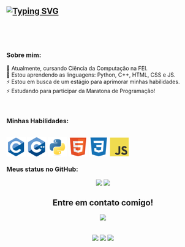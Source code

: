 [![Typing SVG](https://readme-typing-svg.herokuapp.com/?color=00bfbf&size=35&center=true&vCenter=true&width=1000&lines=Hello,+My+name+is+Gabriel+Santana+Dias;I'm+19+years+old;I+am+from+Santos,+SP,+Brazil;I+study+Computer+Science+at+FEI;Be+Welcome!+:%29)](https://git.io/typing-svg)
---
<br><br><br>

<div align="left">
  <h3>Sobre mim:</h3>
  <p>
 📖 Atualmente, cursando Ciência da Computação na FEI.<br>
 📘 Estou aprendendo as linguagens: Python, C++, HTML, CSS e JS.<br>
 ⚡ Estou em busca de um estágio para aprimorar minhas habilidades.<br>
 ⚡ Estudando para participar da Maratona de Programação!<br>
  </p>
</div>
<br>
                                                                                                                             
  <h3>Minhas Habilidades:</h3>
                                                                                                                                
  <div style="display: inline-block"><br>
  <img align="center" width="50"src="https://raw.githubusercontent.com/devicons/devicon/master/icons/c/c-original.svg">  
  <img align="center" width="50"src="https://raw.githubusercontent.com/devicons/devicon/master/icons/cplusplus/cplusplus-original.svg">
  <img align="center" width="50"src="https://raw.githubusercontent.com/devicons/devicon/6910f0503efdd315c8f9b858234310c06e04d9c0/icons/python/python-original.svg"> 
  <img align="center" width="50"src="https://raw.githubusercontent.com/devicons/devicon/6910f0503efdd315c8f9b858234310c06e04d9c0/icons/html5/html5-original.svg"> 
  <img align="center" width="50"src="https://raw.githubusercontent.com/devicons/devicon/6910f0503efdd315c8f9b858234310c06e04d9c0/icons/css3/css3-plain.svg">
  <img align="center" width="50"src="https://raw.githubusercontent.com/devicons/devicon/6910f0503efdd315c8f9b858234310c06e04d9c0/icons/javascript/javascript-original.svg">
</div>
<br>
  
    
<h3> Meus status no GitHub:</h3>

<div align="center">
<img width=500 heigth=500 src="https://github-readme-stats-swart-rho.vercel.app/api?username=GabrielSantana013&show_icons=true&theme=radical&include_all_commits=true">
<img width=380 heigth=500 src="https://github-readme-stats-swart-rho.vercel.app/api/top-langs/?username=GabrielSantana013&show_icons=true&theme=radical&layout=compact" />
</div>

<div align ="center">                                                                                                                                         
<h2>Entre em contato comigo!</h2>                                                                                                                                 
<img src="https://user-images.githubusercontent.com/74038190/225813708-98b745f2-7d22-48cf-9150-083f1b00d6c9.gif" width="500">
</div>
<br><br>

<div align="center">
<a href="https://instagram.com/bielzn.santana" target="_blank"><img src="https://img.shields.io/badge/-Instagram-%23E4405F?style=for-the-badge&logo=instagram&logoColor=white" target="_blank"></a>
<a href = "mailto:gabrielsantanadias133@gmail.com"><img src="https://img.shields.io/badge/-Gmail-%23333?style=for-the-badge&logo=gmail&logoColor=white" target="_blank"></a> 
<a href="https://www.linkedin.com/in/gabrielsantana013/" target="_blank"><img src="https://img.shields.io/badge/-LinkedIn-%230077B5?style=for-the-badge&logo=linkedin&logoColor=white" target="_blank"></a> 
</div>


                                                                                                                                  
